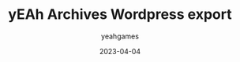 ---
layout: post
c: Artifacts
featimg: //archive2.yeahgames.net/c/artifacts/d/0004/png/1.png
title: yEAh Archives Wordpress export
date: 2023-04-04
author: yeahgames
canonical_url: https://artifacts.yeahgames.net/artifacts/view/d/0004
categories: [Artifacts, Directory, HTML, Multimedia]
link: https://artifacts.yeahgames.net/artifacts/view/d/0004
serial: D0004
submitter: nnillat
archivist: nnillat
items:
 - dir-1
 - dir-2
 - png-1
adate: 2023-04-05
description: "An export of the old yEAh Games Archives website hosted on Wordpress. Includes media, posts (in markdown), and an XML file with all related data."
location: archive2
status: complete
notes: "Directory 1 contains posts in markdown and XML format, while directory 2 contains all media previously hosted on with the Wordpress media library."
keywords:  
 - wordpress
 - html
 - export
 - directory
 - multimedia
---